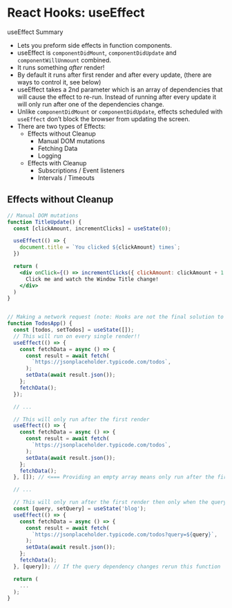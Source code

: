 # React Hooks: useEffect

useEffect Summary

- Lets you preform side effects in function components.
- useEffect is `componentDidMount`, `componentDidUpdate` and `componentWillUnmount` combined.
- It runs something _after_ render!
- By default it runs after first render and after every update, (there are ways to control it, see below)
- useEffect takes a 2nd parameter which is an array of dependencies that will cause the effect to re-run. Instead of running after every update it will only run after one of the dependencies change.
- Unlike `componentDidMount` or `componentDidUpdate`, effects scheduled with `useEffect` don’t block the browser from updating the screen.
- There are two types of Effects:
  <!-- TODO: Add link to Effect without cleanup -->
  - Effects without Cleanup
    - Manual DOM mutations
    - Fetching Data
    - Logging
      <!-- TODO: Add link to Effect with Cleanup -->
  - Effects with Cleanup
    - Subscriptions / Event listeners
    - Intervals / Timeouts

## Effects without Cleanup

```jsx
// Manual DOM mutations
function TitleUpdate() {
  const [clickAmount, incrementClicks] = useState(0);

  useEffect(() => {
    document.title = `You clicked ${clickAmount} times`;
  })

  return (
    <div onClick={() => incrementClicks({ clickAmount: clickAmount + 1 })}>
      Click me and watch the Window Title change!
    </div>
  )
}


// Making a network request (note: Hooks are not the final solution to making network requests in React, Suspense is meant for that in the future)
function TodosApp() {
  const [todos, setTodos] = useState([]);
  // This will run on every single render!!
  useEffect(() => {
    const fetchData = async () => {
      const result = await fetch(
        `https://jsonplaceholder.typicode.com/todos`,
      );
      setData(await result.json());
    };
    fetchData();
  });

  // ...

  // This will only run after the first render
  useEffect(() => {
    const fetchData = async () => {
      const result = await fetch(
        `https://jsonplaceholder.typicode.com/todos`,
      );
      setData(await result.json());
    };
    fetchData();
  }, []); // <=== Providing an empty array means only run after the first render or better way this function had no "dependencies" requiring it to run again.

  // ...

  // This will only run after the first render then only when the query state changes, default to 'blog'
  const [query, setQuery] = useState('blog');
  useEffect(() => {
    const fetchData = async () => {
      const result = await fetch(
        `https://jsonplaceholder.typicode.com/todos?query=${query}`,
      );
      setData(await result.json());
    };
    fetchData();
  }, [query]); // If the query dependency changes rerun this function

  return (
    ...
  );
}
```
